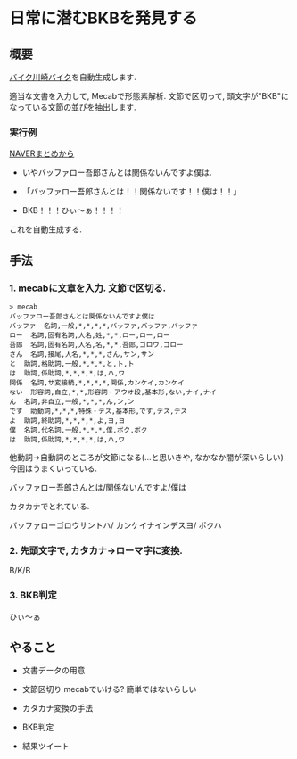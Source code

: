 日常に潜むBKBを発見する
====

## 概要

[バイク川崎バイク](http://www.google.co.jp/url?sa=t&rct=j&q=&esrc=s&source=web&cd=5&cad=rja&uact=8&ved=0CD8QFjAE&url=http%3A%2F%2Fmatome.naver.jp%2Fodai%2F2137761151482905501&ei=nyxQVLTXJYLPmwXhwIAw&usg=AFQjCNHYtnid7__OztJNegBrbPjaYGLx-A&sig2=EIDB4d-4EHlLfPwFV8xAEA&bvm=bv.78597519,d.dGY)を自動生成します. 

適当な文書を入力して, Mecabで形態素解析. 
文節で区切って, 頭文字が"BKB"になっている文節の並びを抽出します. 

### 実行例 

[NAVERまとめから](http://matome.naver.jp/odai/2137761151482905501) 

- いやバッファロー吾郎さんとは関係ないんですよ僕は. 

- 「バッファロー吾郎さんとは！！関係ないです！！僕は！！」

- BKB！！！ひぃ～ぁ！！！！

これを自動生成する. 

## 手法

### 1. mecabに文章を入力. 文節で区切る.

```{sh}
> mecab
バッファロー吾郎さんとは関係ないんですよ僕は
バッファ  名詞,一般,*,*,*,*,バッファ,バッファ,バッファ
ロー  名詞,固有名詞,人名,姓,*,*,ロー,ロー,ロー
吾郎  名詞,固有名詞,人名,名,*,*,吾郎,ゴロウ,ゴロー
さん  名詞,接尾,人名,*,*,*,さん,サン,サン
と  助詞,格助詞,一般,*,*,*,と,ト,ト
は  助詞,係助詞,*,*,*,*,は,ハ,ワ
関係  名詞,サ変接続,*,*,*,*,関係,カンケイ,カンケイ
ない  形容詞,自立,*,*,形容詞・アウオ段,基本形,ない,ナイ,ナイ
ん  名詞,非自立,一般,*,*,*,ん,ン,ン
です  助動詞,*,*,*,特殊・デス,基本形,です,デス,デス
よ  助詞,終助詞,*,*,*,*,よ,ヨ,ヨ
僕  名詞,代名詞,一般,*,*,*,僕,ボク,ボク
は  助詞,係助詞,*,*,*,*,は,ハ,ワ
```

他動詞->自動詞のところが文節になる(...と思いきや, なかなか闇が深いらしい)
今回はうまくいっている. 

バッファロー吾郎さんとは/関係ないんですよ/僕は

カタカナでとれている. 

バッファローゴロウサントハ/ カンケイナインデスヨ/ ボクハ


### 2. 先頭文字で, カタカナ->ローマ字に変換. 

B/K/B 

### 3. BKB判定

ひぃ～ぁ



## やること

- 文書データの用意

- 文節区切り mecabでいける? 簡単ではないらしい

- カタカナ変換の手法

- BKB判定

- 結果ツイート




